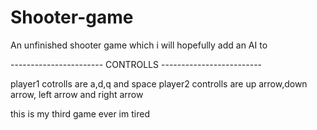 # Shooter-game
An unfinished shooter game which i will hopefully add an AI to

----------------------- CONTROLLS -------------------------

player1 cotrolls are a,d,q and space
player2 controlls are up arrow,down arrow, left arrow and right arrow

this is my third game ever
im tired
